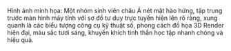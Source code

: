 Hình ảnh minh họa: Một nhóm sinh viên châu Á nét mặt hào hứng, tập trung trước màn hình máy tính với sơ đồ tư duy trực tuyến hiện lên rõ ràng, xung quanh là các biểu tượng công cụ kỹ thuật số, phong cách đồ họa 3D Render hiện đại, màu sắc tươi sáng, khuyến khích tinh thần học tập nhanh chóng và hiệu quả.